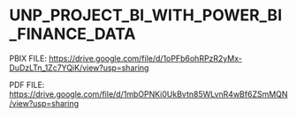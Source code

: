# UNP_PROJECT_BI_WITH_POWER_BI_FINANCE_DATA

PBIX FILE: https://drive.google.com/file/d/1oPFb6ohRPzR2yMx-DuDzLTn_1Zc7YQiK/view?usp=sharing

PDF FILE: https://drive.google.com/file/d/1mbOPNKi0UkBvtn85WLvnR4wBf6ZSmMQN/view?usp=sharing
